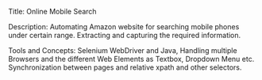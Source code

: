 Title: Online Mobile Search

Description: Automating Amazon website for searching mobile phones under certain range. Extracting and capturing the required information.

Tools and Concepts: Selenium WebDriver and Java, Handling multiple Browsers and the different Web Elements as Textbox, Dropdown Menu etc. Synchronization between pages and relative xpath and other selectors.
